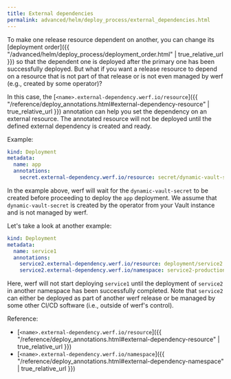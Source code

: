 ```yaml
---
title: External dependencies
permalink: advanced/helm/deploy_process/external_dependencies.html
---
```


To make one release resource dependent on another, you can change its [deployment order]({{ "/advanced/helm/deploy_process/deployment_order.html" | true_relative_url }}) so that the dependent one is deployed after the primary one has been successfully deployed. But what if you want a release resource to depend on a resource that is not part of that release or is not even managed by werf (e.g., created by some operator)?

In this case, the [`<name>.external-dependency.werf.io/resource`]({{ "/reference/deploy_annotations.html#external-dependency-resource" | true_relative_url }}) annotation can help you set the dependency on an external resource. The annotated resource will not be deployed until the defined external dependency is created and ready.

Example:
```yaml
kind: Deployment
metadata:
  name: app
  annotations:
    secret.external-dependency.werf.io/resource: secret/dynamic-vault-secret
```

In the example above, werf will wait for the `dynamic-vault-secret` to be created before proceeding to deploy the `app` deployment. We assume that `dynamic-vault-secret` is created by the operator from your Vault instance and is not managed by werf.

Let's take a look at another example:
```yaml
kind: Deployment
metadata:
  name: service1
  annotations:
    service2.external-dependency.werf.io/resource: deployment/service2
    service2.external-dependency.werf.io/namespace: service2-production
```

Here, werf will not start deploying `service1` until the deployment of `service2` in another namespace has been successfully completed. Note that `service2` can either be deployed as part of another werf release or be managed by some other CI/CD software (i.e., outside of werf's control).

Reference:
* [`<name>.external-dependency.werf.io/resource`]({{ "/reference/deploy_annotations.html#external-dependency-resource" | true_relative_url }})
* [`<name>.external-dependency.werf.io/namespace`]({{ "/reference/deploy_annotations.html#external-dependency-namespace" | true_relative_url }})
